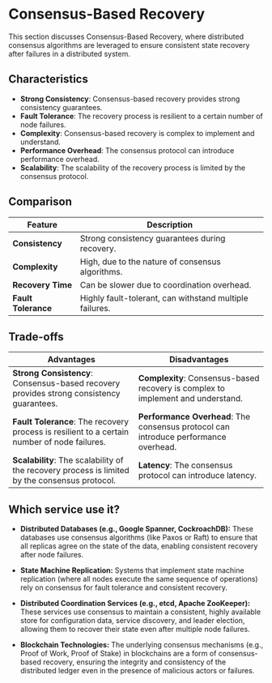 # Consensus-Based Recovery



This section discusses Consensus-Based Recovery, where distributed consensus algorithms are leveraged to ensure consistent state recovery after failures in a distributed system.

## Characteristics

- **Strong Consistency**: Consensus-based recovery provides strong consistency guarantees.
- **Fault Tolerance**: The recovery process is resilient to a certain number of node failures.
- **Complexity**: Consensus-based recovery is complex to implement and understand.
- **Performance Overhead**: The consensus protocol can introduce performance overhead.
- **Scalability**: The scalability of the recovery process is limited by the consensus protocol.

## Comparison

| Feature | Description |
|---|---|
| **Consistency** | Strong consistency guarantees during recovery. |
| **Complexity** | High, due to the nature of consensus algorithms. |
| **Recovery Time** | Can be slower due to coordination overhead. |
| **Fault Tolerance** | Highly fault-tolerant, can withstand multiple failures. |

## Trade-offs

| Advantages | Disadvantages |
|---|---|
| **Strong Consistency**: Consensus-based recovery provides strong consistency guarantees. | **Complexity**: Consensus-based recovery is complex to implement and understand. |
| **Fault Tolerance**: The recovery process is resilient to a certain number of node failures. | **Performance Overhead**: The consensus protocol can introduce performance overhead. |
| **Scalability**: The scalability of the recovery process is limited by the consensus protocol. | **Latency**: The consensus protocol can introduce latency. |

## Which service use it?



-   **Distributed Databases (e.g., Google Spanner, CockroachDB):** These databases use consensus algorithms (like Paxos or Raft) to ensure that all replicas agree on the state of the data, enabling consistent recovery after node failures.

-   **State Machine Replication:** Systems that implement state machine replication (where all nodes execute the same sequence of operations) rely on consensus for fault tolerance and consistent recovery.

-   **Distributed Coordination Services (e.g., etcd, Apache ZooKeeper):** These services use consensus to maintain a consistent, highly available store for configuration data, service discovery, and leader election, allowing them to recover their state even after multiple node failures.

-   **Blockchain Technologies:** The underlying consensus mechanisms (e.g., Proof of Work, Proof of Stake) in blockchains are a form of consensus-based recovery, ensuring the integrity and consistency of the distributed ledger even in the presence of malicious actors or failures.
